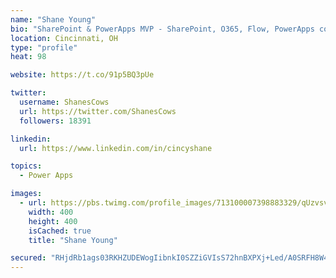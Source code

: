 ```yaml
---
name: "Shane Young"
bio: "SharePoint & PowerApps MVP - SharePoint, O365, Flow, PowerApps consulting? @PowerApps911 | Pure Snark? You found it."
location: Cincinnati, OH
type: "profile"
heat: 98

website: https://t.co/91p5BQ3pUe

twitter:
  username: ShanesCows
  url: https://twitter.com/ShanesCows
  followers: 18391

linkedin:
  url: https://www.linkedin.com/in/cincyshane

topics:
  - Power Apps

images:
  - url: https://pbs.twimg.com/profile_images/713100007398883329/qUzvsvQ3_400x400.jpg
    width: 400
    height: 400
    isCached: true
    title: "Shane Young"

secured: "RHjdRb1ags03RKHZUDEWogIibnkI0SZZiGVIsS72hnBXPXj+Led/A0SRFH8W4pemDfB8VbX++hQGxPPXspIO9L3Q//2/sc1dC10bwQGhOIkN/YuoNvNbk0zZ/34vpKsgTJUdCDo+844r0nTv50ED+IrBHATIx7MPZ6BfsgPHoq+wx+Y9hTrQ/sYOBCXDGRhTLrdqvtukWRPhisCAiDX3xYwAm2zcwGQVjJZxA/eZuVdKZmqsko79Xs4vnRJBZS0lTmA8p314vtysrMeypYE1kJS35f8HPtaXRLOiDDra/W9rVFGB20jP6+fDxPq74O6/ksAUCJUpX3htWLKNGJRkhgQBiGU0mOYw1ENf38gyfck4g/KnTR89I67d1moOich6Hj4zvU6kPyXm2+cmhZsijXXQYAh3IovLe0t55V2g4tc=;F9OG/Q5UFgO2IuLaNc6RlA=="
---
```


